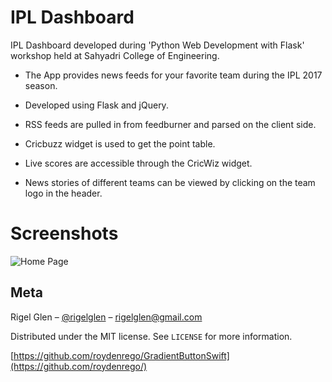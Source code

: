# IPL Dashboard

IPL Dashboard developed during 'Python Web Development with Flask' workshop held at Sahyadri College of Engineering.

- The App provides news feeds for your favorite team during the IPL 2017 season.

- Developed using Flask and jQuery.
  
- RSS feeds are pulled in from feedburner and parsed on the client side.

- Cricbuzz widget is used to get the point table.

- Live scores are accessible through the CricWiz widget.

- News stories of different teams can be viewed by clicking on the team logo in the header.

# Screenshots

![Home Page](https://i.imgur.com/VtCavbZ.png)

## Meta

Rigel Glen – [@rigelglen](https://twitter.com/rigelglen) – rigelglen@gmail.com

Distributed under the MIT license. See ``LICENSE`` for more information.

[https://github.com/roydenrego/GradientButtonSwift](https://github.com/roydenrego/)